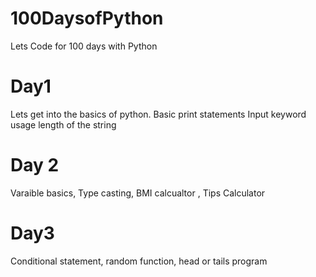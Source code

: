 # 100DaysofPython
Lets Code for 100 days with Python

# Day1
Lets get into the basics of python.
Basic print statements
Input keyword usage
length of the string


# Day 2

Varaible basics, Type casting, BMI calcualtor , Tips Calculator


# Day3

 Conditional statement, random function, head or tails program